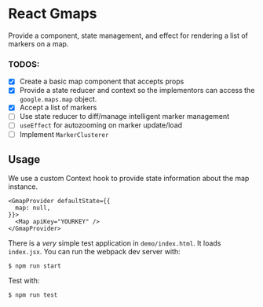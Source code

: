 # React Gmaps

Provide a component, state management, and effect for rendering a list of markers on a map.

### TODOS:

- [x] Create a basic map component that accepts props
- [x] Provide a state reducer and context so the implementors can access the `google.maps.map` object.
- [x] Accept a list of markers
- [ ] Use state reducer to diff/manage intelligent marker management
- [ ] `useEffect` for autozooming on marker update/load
- [ ] Implement `MarkerClusterer`

## Usage

We use a custom Context hook to provide state information about the map instance.

```
<GmapProvider defaultState={{
  map: null,
}}>
  <Map apiKey="YOURKEY" />
</GmapProvider>
```

There is a _very_ simple test application in `demo/index.html`. It loads `index.jsx`. You can run the 
webpack dev server with:

`$ npm run start`

Test with:

`$ npm run test`
